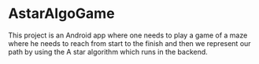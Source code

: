# AstarAlgoGame
This project is an Android app where one needs to play a game of a maze where he needs to reach from start to the finish and then we represent our path by using the A star algorithm which runs in the backend.
